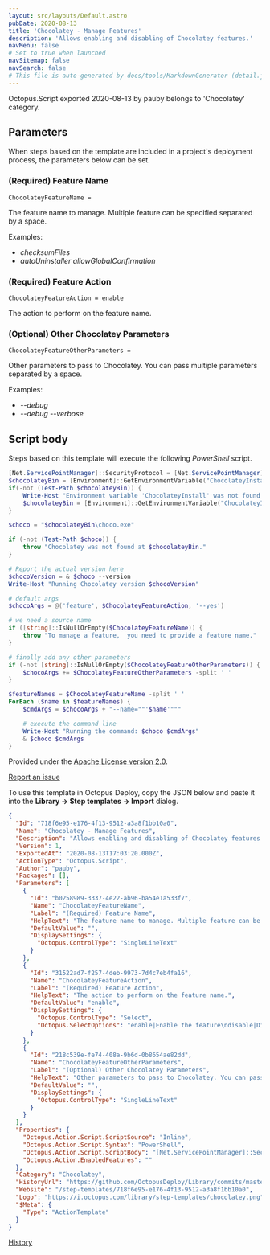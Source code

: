 ```yaml
---
layout: src/layouts/Default.astro
pubDate: 2020-08-13
title: 'Chocolatey - Manage Features'
description: 'Allows enabling and disabling of Chocolatey features.'
navMenu: false
# Set to true when launched
navSitemap: false
navSearch: false
# This file is auto-generated by docs/tools/MarkdownGenerator (detail.js)
---
```


Octopus.Script exported 2020-08-13 by pauby belongs to 'Chocolatey' category.

## Parameters

When steps based on the template are included in a project's deployment process, the parameters below can be set.


<div class="param">

### (Required) Feature Name

`ChocolateyFeatureName = `

The feature name to manage. Multiple feature can be specified separated by a space. 

Examples:

* _checksumFiles_
* _autoUninstaller_ _allowGlobalConfirmation_

</div>
        
<div class="param">

### (Required) Feature Action

`ChocolateyFeatureAction = enable`

The action to perform on the feature name.

</div>
        
<div class="param">

### (Optional) Other Chocolatey Parameters

`ChocolateyFeatureOtherParameters = `

Other parameters to pass to Chocolatey. You can pass multiple parameters separated by a space.

Examples:

* _--debug_
* _--debug_ _--verbose_

</div>
        

## Script body

Steps based on this template will execute the following *PowerShell* script.

```powershell
[Net.ServicePointManager]::SecurityProtocol = [Net.ServicePointManager]::SecurityProtocol -bor [Net.SecurityProtocolType]::Tls12
$chocolateyBin = [Environment]::GetEnvironmentVariable("ChocolateyInstall", "Machine") + "\bin"
if(-not (Test-Path $chocolateyBin)) {
    Write-Host "Environment variable 'ChocolateyInstall' was not found in the system variables. Attempting to find it in the user variables..."
    $chocolateyBin = [Environment]::GetEnvironmentVariable("ChocolateyInstall", "User") + "\bin"
}

$choco = "$chocolateyBin\choco.exe"

if (-not (Test-Path $choco)) {
    throw "Chocolatey was not found at $chocolateyBin."
}

# Report the actual version here
$chocoVersion = & $choco --version
Write-Host "Running Chocolatey version $chocoVersion"

# default args
$chocoArgs = @('feature', $ChocolateyFeatureAction, '--yes')

# we need a source name
if ([string]::IsNullOrEmpty($ChocolateyFeatureName)) {
    throw "To manage a feature,  you need to provide a feature name."
}

# finally add any other parameters
if (-not [string]::IsNullOrEmpty($ChocolateyFeatureOtherParameters)) {
	$chocoArgs += $ChocolateyFeatureOtherParameters -split ' '
}

$featureNames = $ChocolateyFeatureName -split ' '
ForEach ($name in $featureNames) {
	$cmdArgs = $chocoArgs + "--name=""'$name'"""

    # execute the command line
    Write-Host "Running the command: $choco $cmdArgs"
    & $choco $cmdArgs
}
```

Provided under the [Apache License version 2.0](https://github.com/OctopusDeploy/Library/blob/master/LICENSE.txt).

[Report an issue](https://github.com/OctopusDeploy/Library/issues/new?assignees=&labels=&projects=&template=bug-report.yml&title=Issue%20with%20Chocolatey%20-%20Manage%20Features&step-template=Chocolatey%20-%20Manage%20Features)

<div class="get-json">

To use this template in Octopus Deploy, copy the JSON below and paste it into the **Library → Step templates → Import** dialog.

```json
{
  "Id": "718f6e95-e176-4f13-9512-a3a8f1bb10a0",
  "Name": "Chocolatey - Manage Features",
  "Description": "Allows enabling and disabling of Chocolatey features.",
  "Version": 1,
  "ExportedAt": "2020-08-13T17:03:20.000Z",
  "ActionType": "Octopus.Script",
  "Author": "pauby",
  "Packages": [],
  "Parameters": [
    {
      "Id": "b0258989-3337-4e22-ab96-ba54e1a533f7",
      "Name": "ChocolateyFeatureName",
      "Label": "(Required) Feature Name",
      "HelpText": "The feature name to manage. Multiple feature can be specified separated by a space. \n\nExamples:\n\n* _checksumFiles_\n* _autoUninstaller_ _allowGlobalConfirmation_",
      "DefaultValue": "",
      "DisplaySettings": {
        "Octopus.ControlType": "SingleLineText"
      }
    },
    {
      "Id": "31522ad7-f257-4deb-9973-7d4c7eb4fa16",
      "Name": "ChocolateyFeatureAction",
      "Label": "(Required) Feature Action",
      "HelpText": "The action to perform on the feature name.",
      "DefaultValue": "enable",
      "DisplaySettings": {
        "Octopus.ControlType": "Select",
        "Octopus.SelectOptions": "enable|Enable the feature\ndisable|Disable the feature"
      }
    },
    {
      "Id": "218c539e-fe74-408a-9b6d-0b8654ae82dd",
      "Name": "ChocolateyFeatureOtherParameters",
      "Label": "(Optional) Other Chocolatey Parameters",
      "HelpText": "Other parameters to pass to Chocolatey. You can pass multiple parameters separated by a space.\n\nExamples:\n\n* _--debug_\n* _--debug_ _--verbose_",
      "DefaultValue": "",
      "DisplaySettings": {
        "Octopus.ControlType": "SingleLineText"
      }
    }
  ],
  "Properties": {
    "Octopus.Action.Script.ScriptSource": "Inline",
    "Octopus.Action.Script.Syntax": "PowerShell",
    "Octopus.Action.Script.ScriptBody": "[Net.ServicePointManager]::SecurityProtocol = [Net.ServicePointManager]::SecurityProtocol -bor [Net.SecurityProtocolType]::Tls12\n$chocolateyBin = [Environment]::GetEnvironmentVariable(\"ChocolateyInstall\", \"Machine\") + \"\\bin\"\nif(-not (Test-Path $chocolateyBin)) {\n    Write-Host \"Environment variable 'ChocolateyInstall' was not found in the system variables. Attempting to find it in the user variables...\"\n    $chocolateyBin = [Environment]::GetEnvironmentVariable(\"ChocolateyInstall\", \"User\") + \"\\bin\"\n}\n\n$choco = \"$chocolateyBin\\choco.exe\"\n\nif (-not (Test-Path $choco)) {\n    throw \"Chocolatey was not found at $chocolateyBin.\"\n}\n\n# Report the actual version here\n$chocoVersion = & $choco --version\nWrite-Host \"Running Chocolatey version $chocoVersion\"\n\n# default args\n$chocoArgs = @('feature', $ChocolateyFeatureAction, '--yes')\n\n# we need a source name\nif ([string]::IsNullOrEmpty($ChocolateyFeatureName)) {\n    throw \"To manage a feature,  you need to provide a feature name.\"\n}\n\n# finally add any other parameters\nif (-not [string]::IsNullOrEmpty($ChocolateyFeatureOtherParameters)) {\n\t$chocoArgs += $ChocolateyFeatureOtherParameters -split ' '\n}\n\n$featureNames = $ChocolateyFeatureName -split ' '\nForEach ($name in $featureNames) {\n\t$cmdArgs = $chocoArgs + \"--name=\"\"'$name'\"\"\"\n\n    # execute the command line\n    Write-Host \"Running the command: $choco $cmdArgs\"\n    & $choco $cmdArgs\n}",
    "Octopus.Action.EnabledFeatures": ""
  },
  "Category": "Chocolatey",
  "HistoryUrl": "https://github.com/OctopusDeploy/Library/commits/master/step-templates//opt/buildagent/work/75443764cd38076d/step-templates/chocolatey-manage-features.json",
  "Website": "/step-templates/718f6e95-e176-4f13-9512-a3a8f1bb10a0",
  "Logo": "https://i.octopus.com/library/step-templates/chocolatey.png",
  "$Meta": {
    "Type": "ActionTemplate"
  }
}
```

[History](https://github.com/OctopusDeploy/Library/commits/master/step-templates/https://github.com/OctopusDeploy/Library/commits/master/step-templates//opt/buildagent/work/75443764cd38076d/step-templates/chocolatey-manage-features.json)

</div>
